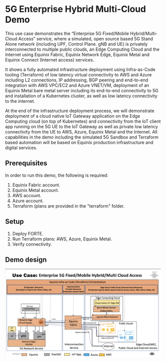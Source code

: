 # 5G Enterprise Hybrid Multi-Cloud Demo

This use case demonstrates the “Enterprise 5G Fixed/Mobile Hybrid/Multi-Cloud Access” service, where a simulated, open source based 5G Stand Alone network (including UPF, Control Plane. gNB and UE) is privately interconnected to multiple public clouds, an Edge Computing Cloud and the Internet using Equinix Fabric, Equinix Network Edge, Equinix Metal and Equinix Connect (Internet access) services. 

It shows a fully automated infrastructure deployment using Infra-as-Code tooling (Terraform) of low latency virtual connectivity to AWS and Azure including L2 connections, IP addressing, BGP peering and end-to-end integration with AWS VPC/EC2 and Azure VNET/VM, deployment of an Equinix Metal bare metal server including its end-to-end connectivity to 5G and installation of a Kubernetes cluster, as well as low latency connectivity to the internet. 

At the end of the infrastructure deployment process, we will demonstrate deployment of a cloud native IoT Gateway application on the Edge Computing cloud (on top of Kubernetes) and connectivity from the IoT client app running on the 5G UE to the IoT Gateway as well as private low latency connectivity from the UE to AWS, Azure, Equinix Metal and the Internet. All capabilities in the demo including the simulated 5G Sandbox and Terraform based automation will be based on Equinix production infrastructure and digital services.

## Prerequisites

In order to run this demo, the following is required:

1. Equinix Fabric account.
2. Equinix Metal account.
3. AWS account.
4. Azure account.
5. Terraform (plans are provided in the "terraform" folder.

## Setup

1. Deploy FORTE.
2. Run Terraform plans: AWS, Azure, Equinix Metal.
3. Verify connectivity.

## Demo design

![](../images/Forte-demo.png)



